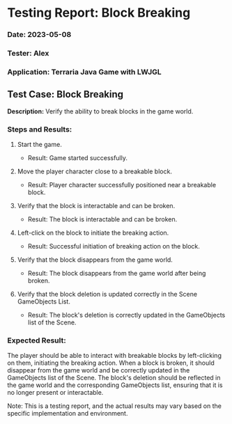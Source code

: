 # Testing Report: Block Breaking

### **Date:** 2023-05-08

### **Tester:** Alex

### **Application:** Terraria Java Game with LWJGL

## Test Case: Block Breaking

**Description:**
Verify the ability to break blocks in the game world.

### Steps and Results:

1. Start the game.
    - Result: Game started successfully.

2. Move the player character close to a breakable block.
    - Result: Player character successfully positioned near a breakable block.

3. Verify that the block is interactable and can be broken.
    - Result: The block is interactable and can be broken.

4. Left-click on the block to initiate the breaking action.
    - Result: Successful initiation of breaking action on the block.

5. Verify that the block disappears from the game world.
    - Result: The block disappears from the game world after being broken.

6. Verify that the block deletion is updated correctly in the Scene GameObjects List.
    - Result: The block's deletion is correctly updated in the GameObjects list of the Scene.

### Expected Result:
The player should be able to interact with breakable blocks by left-clicking on them, initiating the breaking action. When a block is broken, it should disappear from the game world and be correctly updated in the GameObjects list of the Scene. The block's deletion should be reflected in the game world and the corresponding GameObjects list, ensuring that it is no longer present or interactable.

Note: This is a testing report, and the actual results may vary based on the specific implementation and environment.
